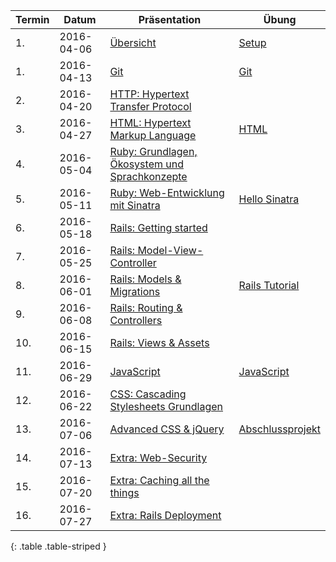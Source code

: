 | Termin | Datum      | Präsentation                                                              | Übung
|--------|------------|---------------------------------------------------------------------------|-------
| 1.     | 2016-04-06 | [Übersicht](slides/overview.html)                                         | [Setup](exercises/setup.html)
| 1.     | 2016-04-13 | [Git](slides/git.html)                                                    | [Git](exercises/git.html)
| 2.     | 2016-04-20 | [HTTP: Hypertext Transfer Protocol](slides/http.html)                     |
| 3.     | 2016-04-27 | [HTML: Hypertext Markup Language](slides/html.html)                       | [HTML](exercises/html.html)
| 4.     | 2016-05-04 | [Ruby: Grundlagen, Ökosystem und Sprachkonzepte](slides/ruby-basics.html) |
| 5.     | 2016-05-11 | [Ruby: Web-Entwicklung mit Sinatra](slides/ruby-sinatra.html)             | [Hello Sinatra](exercises/hello-sinatra.html)
| 6.     | 2016-05-18 | [Rails: Getting started](slides/rails-getting-started.html)               |
| 7.     | 2016-05-25 | [Rails: Model-View-Controller](slides/rails-mvc.html)                     |
| 8.     | 2016-06-01 | [Rails: Models & Migrations](slides/rails-ar-migrations.html)             | [Rails Tutorial](exercises/rails-tutorial.html)
| 9.     | 2016-06-08 | [Rails: Routing & Controllers](slides/rails-routing-controllers.html)     |
| 10.    | 2016-06-15 | [Rails: Views & Assets](slides/rails-views-assets.html)                   |
| 11.    | 2016-06-29 | [JavaScript](slides/javascript.html)                                      | [JavaScript](exercises/javascript.html)
| 12.    | 2016-06-22 | [CSS: Cascading Stylesheets Grundlagen](slides/css-basics.html)           |
| 13.    | 2016-07-06 | [Advanced CSS & jQuery](slides/advanced-css-jquery.html)                  | [Abschlussprojekt](exercises/final-project.html)
| 14.    | 2016-07-13 | [Extra: Web-Security](slides/web-security.html)                           |
| 15.    | 2016-07-20 | [Extra: Caching all the things](slides/caching.html)                      |
| 16.    | 2016-07-27 | [Extra: Rails Deployment](slides/rails-deployment.html)                   |
{: .table .table-striped }
